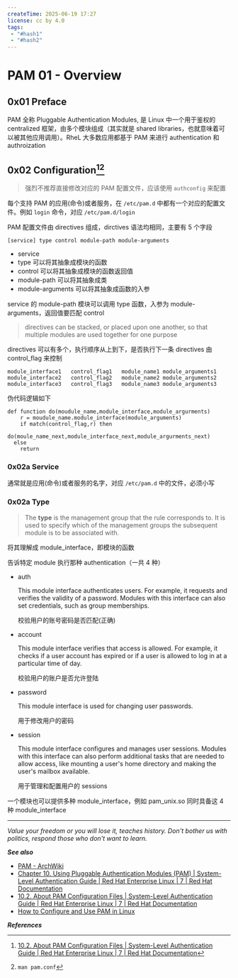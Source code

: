 ```yaml
---
createTime: 2025-06-19 17:27
license: cc by 4.0
tags: 
 - "#hash1" 
 - "#hash2"
---
```


# PAM 01 - Overview

## 0x01 Preface

PAM 全称 Pluggable Authentication Modules, 是 Linux 中一个用于鉴权的 centralized 框架，由多个模块组成（其实就是 shared libraries，也就意味着可以被其他应用调用）。RheL 大多数应用都基于 PAM 来进行 authentication 和 authroization

## 0x02 Configuration[^1][^2]

> 强烈不推荐直接修改对应的 PAM 配置文件，应该使用 `authconfig` 来配置

每个支持 PAM 的应用(命令)或者服务，在 `/etc/pam.d` 中都有一个对应的配置文件。例如 `login` 命令，对应 `/etc/pam.d/login`

PAM 配置文件由 directives 组成，dirctives 语法均相同，主要有 5 个字段

```
[service] type control module-path module-arguments
```

- service 
- type 可以将其抽象成模块的函数
- control 可以将其抽象成模块的函数返回值
- module-path 可以将其抽象成类
- module-arguments 可以将其抽象成函数的入参

service 的 module-path 模块可以调用 type 函数，入参为 module-arguments，返回值要匹配 control

> directives can be stacked, or placed upon one another, so that multiple modules are used together for one purpose

directives 可以有多个，执行顺序从上到下，是否执行下一条 directives 由 control_flag 来控制

```
module_interface1	control_flag1	module_name1 module_arguments1
module_interface2	control_flag2	module_name2 module_arguments2
module_interface3	control_flag3	module_name3 module_arguments3
```

伪代码逻辑如下

```
def function do(moudule_name,module_interface,module_argurments)
	r = moudule_name.module_interface(module_arguments)
	if match(control_flag,r) then
		do(moule_name_next,module_interface_next,module_argurments_next)
  else
  	return
```

### 0x02a Service

通常就是应用(命令)或者服务的名字，对应 `/etc/pam.d` 中的文件，必须小写

### 0x02a Type

> The **type** is the management group that the rule corresponds to. It is used to specify which of the management groups the subsequent module is to be associated with.

将其理解成 module_interface，即模块的函数

告诉特定 module 执行那种 authentication（一共 4 种）

- auth

  This module interface authenticates users. For example, it requests and verifies the validity of a password. Modules with this interface can also set credentials, such as group memberships. 

  校验用户的账号密码是否匹配(正确)

- account

  This module interface verifies that access is allowed. For example, it  checks if a user account has expired or if a user is allowed to log in  at a particular time of day. 

  校验用户的账户是否允许登陆

- password

  This module interface is used for changing user passwords.

  用于修改用户的密码

- session

  This module interface configures and manages user sessions. Modules with this interface can also perform additional tasks that are needed to  allow access, like mounting a user's home directory and making the  user's mailbox available.

  用于管理和配置用户的 sessions

一个模块也可以提供多种 module_interface，例如 pam_unix.so 同时具备这 4 种 module_interface		

---
*Value your freedom or you will lose it, teaches history. Don't bother us with politics, respond those who don't want to learn.*

***See also***

- [PAM - ArchWiki](https://wiki.archlinux.org/title/PAM)
- [Chapter 10. Using Pluggable Authentication Modules (PAM) \| System-Level Authentication Guide \| Red Hat Enterprise Linux \| 7 \| Red Hat Documentation](https://access.redhat.com/documentation/en-us/red_hat_enterprise_linux/7/html/system-level_authentication_guide/pluggable_authentication_modules)
- [10.2. About PAM Configuration Files \| System-Level Authentication Guide \| Red Hat Enterprise Linux \| 7 \| Red Hat Documentation](https://docs.redhat.com/en/documentation/red_hat_enterprise_linux/7/html/system-level_authentication_guide/pam_configuration_files)
- [How to Configure and Use PAM in Linux](https://www.tecmint.com/configure-pam-in-centos-ubuntu-linux/)

***References***

[^1]:[10.2. About PAM Configuration Files \| System-Level Authentication Guide \| Red Hat Enterprise Linux \| 7 \| Red Hat Documentation](https://docs.redhat.com/en/documentation/red_hat_enterprise_linux/7/html/system-level_authentication_guide/pam_configuration_files)
[^2]:`man pam.conf`